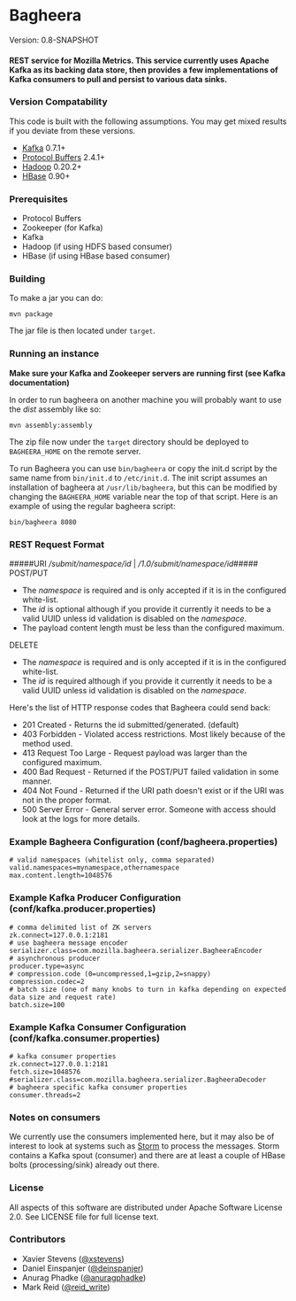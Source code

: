# Bagheera #

Version: 0.8-SNAPSHOT

#### REST service for Mozilla Metrics. This service currently uses Apache Kafka as its backing data store, then provides a few implementations of Kafka consumers to pull and persist to various data sinks. ####


### Version Compatability ###
This code is built with the following assumptions.  You may get mixed results if you deviate from these versions.

* [Kafka](http://incubator.apache.org/kafka) 0.7.1+
* [Protocol Buffers](https://developers.google.com/protocol-buffers) 2.4.1+
* [Hadoop](http://hadoop.apache.org) 0.20.2+
* [HBase](http://hbase.apache.org) 0.90+

### Prerequisites ###
* Protocol Buffers
* Zookeeper (for Kafka)
* Kafka
* Hadoop (if using HDFS based consumer)
* HBase (if using HBase based consumer)

### Building ###
To make a jar you can do:  

`mvn package`

The jar file is then located under `target`.

### Running an instance ###
**Make sure your Kafka and Zookeeper servers are running first (see Kafka documentation)**

In order to run bagheera on another machine you will probably want to use the _dist_ assembly like so:

`mvn assembly:assembly`

The zip file now under the `target` directory should be deployed to `BAGHEERA_HOME` on the remote server.

To run Bagheera you can use `bin/bagheera` or copy the init.d script by the same name from `bin/init.d` to `/etc/init.d`. The init script assumes an installation of bagheera at `/usr/lib/bagheera`, but this can be modified by changing the `BAGHEERA_HOME` variable near the top of that script. Here is an example of using the regular bagheera script:

`bin/bagheera 8080`

### REST Request Format ###
#####URI _/submit/namespace/id_ | _/1.0/submit/namespace/id_#####
POST/PUT 

* The _namespace_ is required and is only accepted if it is in the configured white-list.
* The _id_ is optional although if you provide it currently it needs to be a valid UUID unless id validation is disabled on the _namespace_. 
* The payload content length must be less than the configured maximum.

DELETE

* The _namespace_ is required and is only accepted if it is in the configured white-list.
* The _id_ is required although if you provide it currently it needs to be a valid UUID unless id validation is disabled on the _namespace_.

Here's the list of HTTP response codes that Bagheera could send back:

* 201 Created - Returns the id submitted/generated. (default)
* 403 Forbidden - Violated access restrictions. Most likely because of the method used.
* 413 Request Too Large - Request payload was larger than the configured maximum.
* 400 Bad Request - Returned if the POST/PUT failed validation in some manner.
* 404 Not Found - Returned if the URI path doesn't exist or if the URI was not in the proper format.
* 500 Server Error - General server error. Someone with access should look at the logs for more details.

### Example Bagheera Configuration (conf/bagheera.properties) ###
    # valid namespaces (whitelist only, comma separated)
    valid.namespaces=mynamespace,othernamespace
    max.content.length=1048576

### Example Kafka Producer Configuration (conf/kafka.producer.properties) ###
    # comma delimited list of ZK servers
    zk.connect=127.0.0.1:2181
    # use bagheera message encoder
    serializer.class=com.mozilla.bagheera.serializer.BagheeraEncoder
    # asynchronous producer
    producer.type=async
    # compression.code (0=uncompressed,1=gzip,2=snappy)
    compression.codec=2
    # batch size (one of many knobs to turn in kafka depending on expected data size and request rate)
    batch.size=100

### Example Kafka Consumer Configuration (conf/kafka.consumer.properties) ###
    # kafka consumer properties
    zk.connect=127.0.0.1:2181
    fetch.size=1048576
    #serializer.class=com.mozilla.bagheera.serializer.BagheeraDecoder
    # bagheera specific kafka consumer properties
    consumer.threads=2

### Notes on consumers ###
We currently use the consumers implemented here, but it may also be of interest to look at systems such as [Storm](https://github.com/nathanmarz/storm) to process the messages. Storm contains a Kafka spout (consumer) and there are at least a couple of HBase bolts (processing/sink) already out there.

### License ###
All aspects of this software are distributed under Apache Software License 2.0. See LICENSE file for full license text.

### Contributors ###

* Xavier Stevens ([@xstevens](http://twitter.com/xstevens))
* Daniel Einspanjer ([@deinspanjer](http://twitter.com/deinspanjer))
* Anurag Phadke ([@anuragphadke](http://twitter.com/anuragphadke))
* Mark Reid ([@reid_write](http://twitter.com/reid_write))
